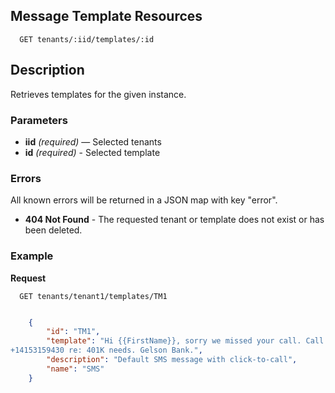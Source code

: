 ## Message Template Resources

```
  GET tenants/:iid/templates/:id
```

## Description

Retrieves templates for the given instance.


### Parameters

- **iid** _(required)_ — Selected tenants
- **id** _(required)_ - Selected template

### Errors

All known errors will be returned in a JSON map with key "error".

- **404 Not Found** - The requested tenant or template does not exist or has been deleted.

### Example

**Request**

```
  GET tenants/tenant1/templates/TM1
```

```json

    {
        "id": "TM1",
        "template": "Hi {{FirstName}}, sorry we missed your call. Call Joe at
+14153159430 re: 401K needs. Gelson Bank.",
        "description": "Default SMS message with click-to-call",
        "name": "SMS"
    }
```
